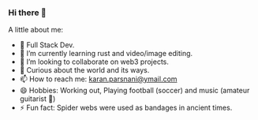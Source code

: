 ### Hi there 👋

<!--
**LilFatFrank/lilfatfrank** is a ✨ _special_ ✨ repository because its `README.md` (this file) appears on your GitHub profile.

Here are some ideas to get you started:
-->

A little about me:

- 🔭 Full Stack Dev.
- 🌱 I’m currently learning rust and video/image editing.
- 👯 I’m looking to collaborate on web3 projects.
- 🧐 Curious about the world and its ways.
- 📫 How to reach me: karan.parsnani@ymail.com
- 😄 Hobbies: Working out, Playing football (soccer) and music (amateur guitarist 🎸)
- ⚡ Fun fact: Spider webs were used as bandages in ancient times.
